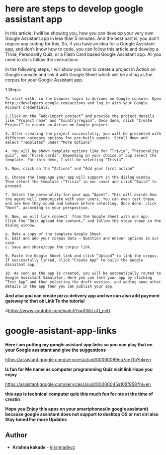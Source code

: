 # here are steps to develop google assistant app

In this article, I will be showing you, how you can develop your very own Google Assistant app in less than 5 minutes. And the best part is, you don’t require any coding for this. So, if you have an idea for a Google Assistant app, and don’t know how to code, you can follow this article and develop a Trivia, Personality Quiz, or a Flash Card based Google Assistant app. All you need to do is follow the instructions

In the following steps, I will show you how to create a project in Action on Google console and link it with Google Sheet which will be acting as the corpus for your Google Assistant app.

1.Steps:

    To start with, in the browser login to Actions on Google console. Open http://developers.google.com/actions and log in with your Google Account credentials.
    
    2.Click on the “Add/import project” and provide the project details like “Project name” and “Country/region”. Once done, click “Create Project” to create an Action on Google project.
    
    3. After creating the project successfully, you will be presented with different category options for pre-built agents. Scroll down and select “Templates” under “More options”
    
    4. You will be shown template options like for “Trivia”, “Personality quiz”, and “Flash cards”. Depending on your choice of app select the template. For this demo, I will be selecting “Trivia”.
    
    5. Now, click on the “Actions” and “Add your first action”
    
    6. Choose the language your app will support in the dialog window. Then select the template (“Trivia” in our case) and click “Build” to proceed.

    7. Select the personality for your app “Agent”. This will decide how the agent will communicate with your users. You can even test these and see how they sound and behave before selecting. Once done, click “Next”. according to your perspective.

    8. Now, we will link coonect  from the Google Sheet with our app. Click the “Bulk upload the content…” and follow the steps shown in the dialog window.

    a. Make a copy of the template Google Sheet.
    b. Edit and add your corpus data — Question and Answer options in our case.
    c. Save and share/copy the corpus link.

    9. Paste the Google Sheet link and click “Upload” to link the corpus. If successfully linked, click “Create App” to build the Google Assistant app.

    10. As soon as the app is created, you will be automatically routed to Google Assistant Simulator. Here you can test your app by clicking “Test App” and then selecting the draft version. and adding some other details in the app then you can publish your app.

<b>And also you can create pizza delivery app and we can also add payment gateway to that ok </b>
<b> Link To the tutorial </b>

#https://www.youtube.com/watch?v=03i5LoO_neU

# google-asistant-app-links 

<b>Here i am putting my google asistant app links so you can play that on your Google assistant and give the suggestions </b>

https://assistant.google.com/services/a/uid/00000069ea7ce7fb?hl=en

<b>Is fun for Me name as computer programming Quiz visit link Hope you enjoy</b>

https://assistant.google.com/services/a/uid/00000045a105f958?hl=en

<b>this app is technical computer quiz this much fun for me at the time of creatin </b>

<b>Hope you Enjoy this apps on your smartphones(in google assistant) because google assistant does not support to desktop OS or not siri also  Stay tuned For more Updates</b>

## Author

* **Krishna kakade**  - [krishnadevz](https://github.com/krishnadevz)
